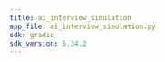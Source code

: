 ```yaml
---
title: ai_interview_simulation
app_file: ai_interview_simulation.py
sdk: gradio
sdk_version: 5.34.2
---
```


